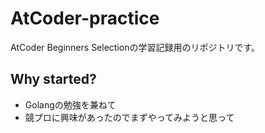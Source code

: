 # AtCoder-practice
AtCoder Beginners Selectionの学習記録用のリポジトリです。

## Why started?
- Golangの勉強を兼ねて
- 競プロに興味があったのでまずやってみようと思って
